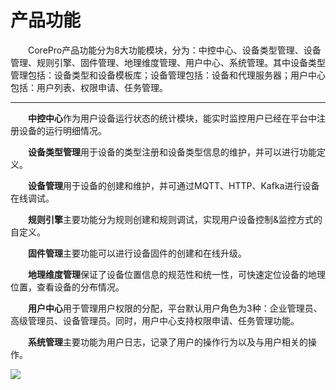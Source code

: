 # 产品功能

　　CorePro产品功能分为8大功能模块，分为：中控中心、设备类型管理、设备管理、规则引擎、固件管理、地理维度管理、用户中心、系统管理。其中设备类型管理包括：设备类型和设备模板库；设备管理包括：设备和代理服务器；用户中心包括：用户列表、权限申请、任务管理。
  

------------

　　**中控中心**作为用户设备运行状态的统计模块，能实时监控用户已经在平台中注册设备的运行明细情况。
  
　　**设备类型管理**用于设备的类型注册和设备类型信息的维护，并可以进行功能定义。
  
　　**设备管理**用于设备的创建和维护，并可通过MQTT、HTTP、Kafka进行设备在线调试。
  
　　**规则引擎**主要功能分为规则创建和规则调试，实现用户设备控制&监控方式的自定义。
  
　　**固件管理**主要功能可以进行设备固件的创建和在线升级。
  
　　**地理维度管理**保证了设备位置信息的规范性和统一性，可快速定位设备的地理位置，查看设备的分布情况。
  
　　**用户中心**用于管理用户权限的分配，平台默认用户角色为3种：企业管理员、高级管理员、设备管理员。同时，用户中心支持权限申请、任务管理功能。
  
　　**系统管理**主要功能为用户日志，记录了用户的操作行为以及与用户相关的操作。
  
![](http://10.129.4.175/doc/server/../Public/Uploads/2019-03-01/5c78a8be07e2c.jpg)
